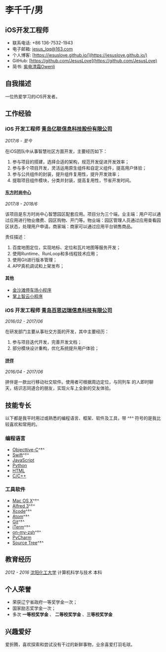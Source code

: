 # 李千千/男

## iOS开发工程师

- 联系电话: +86 136-7532-1943
- 电子邮箱: [jesus_lqq@163.com](jesus_lqq@163.com)
- 个人博客: [https://jesuslove.github.io/](https://jesuslove.github.io/)
- GitHub: [https://github.com/JesusLove](https://github.com/JesusLove)
- 简书: [紫电清霜Owenli](https://www.jianshu.com/u/10328c2b7d75)

## 自我描述

一位热爱学习的iOS开发者。


## 工作经验

### **iOS 开发工程师** [青岛亿联信息科技股份有限公司](http://www.elinkchina.com.cn/)

*2017/6 - 至今*

在iOS团队中从事智慧社区方面开发，主要经历如下：

1. 参与项目的搭建，选择合适的架构，规范开发促进开发效率；
2. 参与多个项目开发，灵活运用原生组件和自定义组件，提高用户体验；
3. 参与公共组件的封装，提升组件复用性，提升开发效率；
4. 提取项目组件模块，分类并封装，提高复用性，节省开发时间。

#### [东方时尚中心](https://itunes.apple.com/cn/app/%E5%97%A8%E5%AE%A2%E5%B8%9D%E5%9B%BD%E7%89%A9%E4%B8%9A%E7%AB%AF/id1373158421?mt=8)

*2017/8 - 2018/6*


该项目是东方时尚中心智慧园区配套应用。项目分为三个端，业主端：用户可以通过应用进行物业缴费、园区购物、开门等。物业端：园区管理人员通过应用查看园区状态，处理用户申请。商家端：商家可以通过应用平台销售商品。

责任描述：

1. 百度地图定位，实现地标、定位和瓦片地图等服务开发；
2. 使用Runtime、RunLoop和多线程技术应用；
3. 使用Git进行版本管理；
4. APP真机调试和上架发布；

#### 其他
* [金沙滩停车场小程序]()
* [掌上智云小程序]()


### **iOS 开发工程师** [青岛百思迈瑞信息科技有限公司]()

*2016/02 - 2017/06*

在研发部门主要从事社交方面的开发，其中主要经历：

1. 参与项目迭代开发，完善开发文档；
2. 部分模块设计重构，优化系统提升用户体验；

#### [拼伴]()

*2016/04 - 2017/06*

拼伴是一款出行移动社交软件。使用者可根据周边定位，与同列车 的人即时聊天，结识志同道合的朋友，实现火车上全新的交友体验。


## 技能专长

以下都是我平时用过或熟悉的编程语言、框架、软件及工具，带 ^†^ 符号的是我比较喜欢和常用的。

### 编程语言

- [Objecttive-C]()^†^
- [Swift](https://swift.org)^†^
- [JavaScript](https://www.javascript.com)
- [Python](https://www.python.org)
- [HTML](https://www.w3.org/html)
- [C/C++](http://www.cplusplus.com)

### 工具软件

- [Mac OS X](http://apple.com/macosx)^†^
- [Alfred 3](https://www.alfredapp.com)^†^
- [Xcode](https://developer.apple.com/xcode/)^†^
- [Atom](https://atom.io)^†^
- [Git](https://git-scm.com)^†^
- [iTerm](https://www.iterm2.com)^†^
- [on-my-zsh](https://github.com/robbyrussell/oh-my-zsh)^†^
- [PyCharm](https://www.jetbrains.com/pycharm)
- [Source Tree](https://www.sourcetreeapp.com)^†^


## 教育经历

*2012 - 2016* [沈阳化工大学](http://www.syuct.edu.cn/) 计算机科学与技术 本科


## 个人荣誉

* 荣获辽宁省政府一等奖学金一次；
* 国家励志奖学金一次；
* 多次 **一等校奖学金** 、 **二等校奖学金** 、**三等校奖学金** 


## 兴趣爱好

爱折腾，喜欢探索和尝试没有干过的新鲜事物，业余喜爱打羽毛球。
